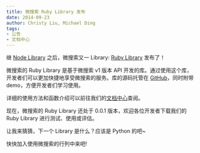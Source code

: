 ```yaml
---
title: 微搜索 Ruby Library 发布
date: 2014-09-23
author: Christy Liu, Michael Ding
tags:
- 公告
- 文档中心
---
```

继 [Node Library](https://github.com/tinysou/tinysou-node) 之后，微搜索又一 Library: [Ruby Library](https://github.com/tinysou/tinysou-ruby) 发布了！

微搜索的 Ruby Library 是基于微搜索 v1 版本 API 开发的库。通过使用这个库，开发者们可以更加快捷地享受微搜索的服务。库的源码托管在 [GitHub](https://github.com/tinysou/tinysou-ruby)，同时附带 demo，方便开发者们学习使用。

详细的使用方法和函数介绍可以前往我们的[文档中心](http://doc.tinysou.com/libs/ruby.html)查阅。

现在，微搜索的 Ruby Library 还处于 0.0.1 版本，欢迎各位开发者下载我们的 Ruby Library 进行测试、使用或评估。

让我来猜猜，下一个 Library 是什么？应该是 Python 的吧~

快快加入使用微搜索的行列中来吧!
